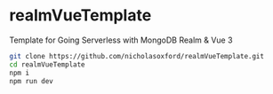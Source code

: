 # realmVueTemplate
Template for Going Serverless with MongoDB Realm & Vue 3

```bash
git clone https://github.com/nicholasoxford/realmVueTemplate.git
cd realmVueTemplate
npm i
npm run dev
```
